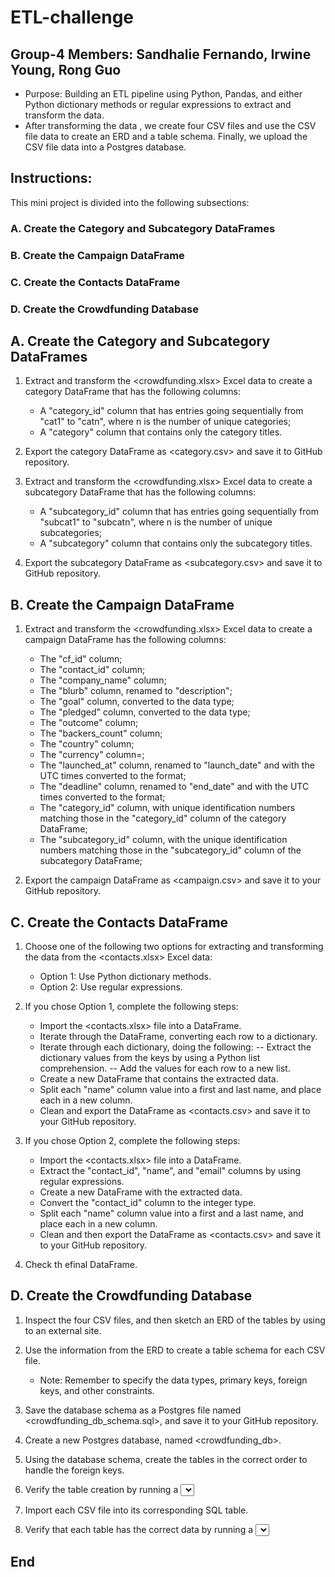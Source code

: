 # ETL-challenge

## Group-4 Members:  Sandhalie Fernando, Irwine Young, Rong Guo

* Purpose: Building an ETL pipeline using Python, Pandas, and either Python dictionary methods or regular expressions to extract and transform the data.
* After transforming the data , we create four CSV files and use the CSV file data to create an ERD and a table schema. Finally, we upload the CSV file data into a Postgres database.

## Instructions:
This mini project is divided into the following subsections:

### A. Create the Category and Subcategory DataFrames
### B. Create the Campaign DataFrame
### C. Create the Contacts DataFrame
### D. Create the Crowdfunding Database

## A. Create the Category and Subcategory DataFrames
1. Extract and transform the <crowdfunding.xlsx> Excel data to create a category DataFrame that has the following columns:
    * A "category_id" column that has entries going sequentially from "cat1" to "catn", where n is the number of unique categories;
    *  A "category" column that contains only the category titles.

2. Export the category DataFrame as <category.csv> and save it to GitHub repository.

3. Extract and transform the <crowdfunding.xlsx> Excel data to create a subcategory DataFrame that has the following columns:
    * A "subcategory_id" column that has entries going sequentially from "subcat1" to "subcatn", where n is the number of unique subcategories;
    * A "subcategory" column that contains only the subcategory titles.

4. Export the subcategory DataFrame as <subcategory.csv> and save it to  GitHub repository.

## B. Create the Campaign DataFrame
1. Extract and transform the <crowdfunding.xlsx> Excel data to create a campaign DataFrame has the following columns:
    * The "cf_id" column;
    * The "contact_id" column;
    * The "company_name" column;
    * The "blurb" column, renamed to "description";
    * The "goal" column, converted to the <float> data type;
    * The "pledged" column, converted to the <float> data type;
    * The "outcome" column;
    * The "backers_count" column;
    * The "country" column;
    * The "currency" column=;
    * The "launched_at" column, renamed to "launch_date" and with the UTC times converted to the       <datetime> format;
    * The "deadline" column, renamed to "end_date" and with the UTC times converted to the <datetime> format;
    * The "category_id" column, with unique identification numbers matching those in the "category_id" column of the category DataFrame;
    * The "subcategory_id" column, with the unique identification numbers matching those in the "subcategory_id" column of the subcategory DataFrame;

2. Export the campaign DataFrame as <campaign.csv> and save it to your GitHub repository.

## C. Create the Contacts DataFrame
1. Choose one of the following two options for extracting and transforming the data from the <contacts.xlsx> Excel data:
    * Option 1: Use Python dictionary methods.
    * Option 2: Use regular expressions.

2. If you chose Option 1, complete the following steps:
    * Import the <contacts.xlsx> file into a DataFrame.
    * Iterate through the DataFrame, converting each row to a dictionary.
    * Iterate through each dictionary, doing the following:
        -- Extract the dictionary values from the keys by using a Python list comprehension.
        -- Add the values for each row to a new list.
    * Create a new DataFrame that contains the extracted data.
    * Split each "name" column value into a first and last name, and place each in a new column.
    * Clean and export the DataFrame as <contacts.csv> and save it to your GitHub repository.

3. If you chose Option 2, complete the following steps:
    * Import the <contacts.xlsx> file into a DataFrame.
    * Extract the "contact_id", "name", and "email" columns by using regular expressions.
    * Create a new DataFrame with the extracted data.
    * Convert the "contact_id" column to the integer type.
    * Split each "name" column value into a first and a last name, and place each in a new column.
    * Clean and then export the DataFrame as <contacts.csv> and save it to your GitHub repository.

4. Check th efinal DataFrame.

## D. Create the Crowdfunding Database
1. Inspect the four CSV files, and then sketch an ERD of the tables by using <QuickDBD> to an external site.

2. Use the information from the ERD to create a table schema for each CSV file.
    * Note: Remember to specify the data types, primary keys, foreign keys, and other constraints.

3. Save the database schema as a Postgres file named <crowdfunding_db_schema.sql>, and save it to your GitHub repository.

4. Create a new Postgres database, named <crowdfunding_db>.

5. Using the database schema, create the tables in the correct order to handle the foreign keys.

6. Verify the table creation by running a <SELECT> statement for each table.

7. Import each CSV file into its corresponding SQL table.

8. Verify that each table has the correct data by running a <SELECT> statement for each.



## End






